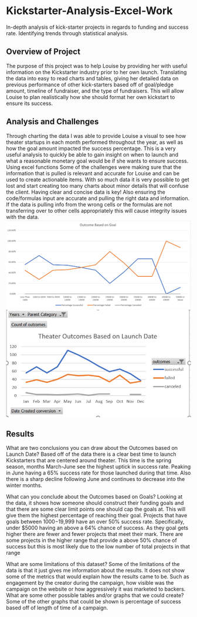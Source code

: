 # Kickstarter-Analysis-Excel-Work
In-depth analysis of kick-starter projects in regards to funding and success rate. Identifying trends through statistical analysis.
## Overview of Project
   The purpose of this project was to help Louise by providing her with useful information on the Kickstarter industry prior to her own launch. Translating the data into easy to read charts and tables, giving her detailed data on previous performance of other kick-starters based off of goal/pledge amount, timeline of fundraiser, and the type of fundraisers. This will allow Louise to plan realistically how she should format her own kickstart to ensure its success.  

## Analysis and Challenges
Through charting the data I was able to provide Louise a visual to see how theater startups in each month performed throughout the year, as well as how the goal amount impacted the success percentage. This is a very useful analysis to quickly be able to gain insight on when to launch and what a reasonable monetary goal would be if she wants to ensure success. Using excel functions Some of the challenges were making sure that the information that is pulled is relevant and accurate for Louise and can be used to create actionable items. With so much data it is very possible to get lost and start creating too many charts about minor details that will confuse the client. Having clear and concise data is key! Also ensuring the code/formulas input are accurate and pulling the right data and information. If the data is pulling info from the wrong cells or the formulas are not transferring over to other cells appropriately this will cause integrity issues with the data. 
![This is an image](https://github.com/BrandonCodes95/Kickstarter-Analysis-Excel-Work/blob/78a0d4eea5f758dd68a39a9bad9c45d3ac1e130f/Outcomes_vs_Goals.png) 
![This is an image](https://github.com/BrandonCodes95/Kickstarter-Analysis-Excel-Work/blob/78a0d4eea5f758dd68a39a9bad9c45d3ac1e130f/Theater_Outcomes_vs_Launch.png)

## Results
What are two conclusions you can draw about the Outcomes based on Launch Date?
  Based off of the data there is a clear best time to launch Kickstarters that are centered around theater. This time is the spring season, months March-June see the highest uptick in success rate. Peaking in June having a 65% success rate for those launched during that time. Also there is a sharp decline following June and continues to decrease into the winter months.

What can you conclude about the Outcomes based on Goals?
Looking at the data, it shows how someone should construct their funding goals and that there are some clear limit points one should cap the goals at. This will give them the highest percentage of reaching their goal. Projects that have goals between $1000-$19,999 have an over 50% success rate. Specifically, under $5000 having an above a 64% chance of success. As they goal gets higher there are fewer and fewer projects that meet their mark. There are some projects in the higher range that provide a above 50% chance of success but this is most likely due to the low number of total projects in that range

What are some limitations of this dataset?
Some of the limitations of the data is that it just gives me information about the results. It does not show some of the metrics that would explain how the results came to be. Such as engagement by the creator during the campaign, how visible was the campaign on the website or how aggressively it was marketed to backers. 
What are some other possible tables and/or graphs that we could create?
Some of the other graphs that could be shown is percentage of success based off of length of time of a campaign. 

